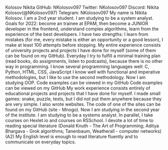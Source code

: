 Kolosov Nikita
GitHub: NKolosov097 Twitter: NKolosov097 Discord: Nikita Kolosov(@NKolosov097) Telegram: NKolosov097
My name is Nikita Kolosov. I am a 2nd year student. I am studying to be a system analyst. Goals for 2022: become an trainee at EPAM, then become a JUNIOR developer in the frontend, understand complex algorithms, learn from the experience of the best developers. I have two strengths: I learn from mistakes (for me, every mistake is either an opportunity or a good lesson), I make at least 100 attempts before stopping. My entire experience consists of university projects and projects I have done for myself (some of them can be found on my GitHub). Everyday I try to fulfill a minimal training plan (read books, do assignments, listen to podcasts), because there is no other way in programming.
I know several programming languages well: C, Python, HTML, CSS, JavaScript I know well with functional and imperative methodologies, but I like to use the second methodology. Now I am studying OOP. Code examples can be viewed in my GitHub
Code examples can be viewed on my GitHub
My work experience consists entirely of educational projects and projects that I have done for myself. I made small games: snake, puzzle, tests, but I did not put them anywhere because they are very simple. I also wrote websites. The code of one of the sites can be found on my GitHub (site - Mnogo).
Now I am studying in the second year of the institute. I am studying to be a systems analyst. In parallel, I take courses on Hexlet.io and courses on RSSchool. I devote a lot of time to reading special literature (Donald Knuth - The Art of Programming; Aditya Bhargava - Grok algorithms; Tanenbaum, Weatherall - computer networks)
(A2) My English level is enough to read literature fluently and to communicate on everyday topics.
